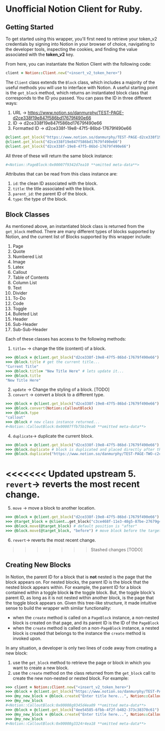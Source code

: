 # Unofficial Notion Client for Ruby.

## Getting Started
To get started using this wrapper, you'll first need to retrieve your token_v2 credentials by signing into Notion in your browser of choice, navigating to the developer tools, inspecting the cookies, and finding the value associated with the **token_v2** key.

From here, you can instantiate the Notion Client with the following code:
```ruby
client = Notion::Client.new("<insert_v2_token_here>")
```
The `Client` class extends the `Block` class, which includes a majority of the useful methods you will use to interface with Notion. A useful starting point is the `get_block` method, which returns an instantiated block class that corresponds to the ID you passed. You can pass the ID in three different ways:
1. URL → https://www.notion.so/danmurphy/TEST-PAGE-d2ce338f19e847f586bd17679f490e66
2. ID → d2ce338f19e847f586bd17679f490e66
3. Formatted ID → d2ce338f-19e8-47f5-86bd-17679f490e66
```ruby
@client.get_block("https://www.notion.so/danmurphy/TEST-PAGE-d2ce338f19e847f586bd17679f490e66")
@client.get_block("d2ce338f19e847f586bd17679f490e66")
@client.get_block("d2ce338f-19e8-47f5-86bd-17679f490e66")
```
All three of these will return the same block instance:
```ruby
#<Notion::PageBlock:0x00007f9342d7ea10 **omitted meta-data**>
```
Attributes that can be read from this class instance are:
1. `id`: the clean ID associated with the block.
2. `title`: the title associated with the block.
3. `parent_id`: the parent ID of the block.
4. `type`: the type of the block.

## Block Classes
As mentioned above, an instantiated block class is returned from the `get_block` method. There are many different types of blocks supported by Notion, and the current list of Blocks supported by this wrapper include:
1. Page
2. Quote
3. Numbered List
4. Image
5. Latex
6. Callout
7. Table of Contents
8. Column List
9. Text
10. Divider
11. To-Do
12. Code
13. Toggle
14. Bulleted List
15. Header
16. Sub-Header
17. Sub-Sub-Header

Each of these classes has access to the following methods:
1. `title=` → change the title (content) of a block.
```ruby
>>> @block = @client.get_block("d2ce338f-19e8-47f5-86bd-17679f490e66")
>>> @block.title # get the current title...
"Current Title"
>>> @block.title= "New Title Here" # lets update it...
>>> @block.title
"New Title Here"
```
2. `update` → Change the styling of a block.
[TODO]
3. `convert` → convert a block to a different type.
```ruby
>>> @block = @client.get_block("d2ce338f-19e8-47f5-86bd-17679f490e66")
>>> @block.convert(Notion::CalloutBlock)
>>> @block.type
"callout"
>>> @block # new class instance returned...
#<Notion::CalloutBlock:0x00007ffb75b19ea0 **omitted meta-data**>
```
4. `duplicate`→ duplicate the current block.
```ruby
>>> @block = @client.get_block("d2ce338f-19e8-47f5-86bd-17679f490e66")
>>> @block.duplicate # block is duplicated and placed directly after the current block
>>> @block.duplicate("https://www.notion.so/danmurphy/TEST-PAGE-TWO-c2cf338f19a857t586bd17679f490e66") # block is duplicated and placed after the specified block ID. If the block ID is a page, it is placed at the bottom of the page
```
<<<<<<< Updated upstream
5. `revert`→ reverts the most recent change.
=======
5. `move` → move a block to another location.
```ruby
>>> @block = @client.get_block("d2ce338f-19e8-47f5-86bd-17679f490e66")
>>> @target_block = @client..get_block("c3ce468f-11e3-48g5-87be-27679g491e66")
>>> @block.move(@target_block) # default position is "after"
>>> @block.move(@target_block, "before") # move block before the target
```
6. `revert`→ reverts the most recent change.
>>>>>>> Stashed changes
[TODO]
## Creating New Blocks
In Notion, the parent ID for a block that is **not** nested is the page that the block appears on. For nested blocks, the parent ID is the block that the nested block appears within. For example, the parent ID for a block contained within a toggle block **is** the toggle block. But, the toggle block's parent ID, as long as it is not nested within another block, is the page that the toggle block appears on. Given this tree-like structure, it made intuitive sense to build the wrapper with similar functionality:
- when the `create` method is called on a `PageBlock` instance, a non-nested block is created on that page, and its parent ID is the ID of the `PageBlock`
- when the `create` method is called on a non-`PageBlock` instance, a nested block is created that belongs to the instance the `create` method is invoked upon.

In any situation, a developer is only two lines of code away from creating a new block:
1. use the `get_block` method to retrieve the page or block in which you want to create a new block.
2. use the `create` method on the class returned from the `get_block` call to create the new non-nested or nested block. For example:
```ruby
>>> client = Notion::Client.new("<insert_v2_token_here>")
>>> @block = @client.get_block("https://www.notion.so/danmurphy/TEST-PAGE-d2ce338f19e847f586bd17679f490e66") # grab a page block...
>>> @my_new_block = @block.create("Enter title here...", Notion::CalloutBlock) # lets create a callout block...
>>> @my_new_block
#<Notion::CalloutBlock:0x00008g9345d4ea09 **omitted meta-data**>
>>> @block = @client.get_block("4ee54585-6fbb-4f2f-b482-373c38370c61") # grab a toggle block...
>>> @my_new_block = @block.create("Enter title here...", Notion::CalloutBlock) # lets create a nested callout block...
>>> @my_new_block
#<Notion::CalloutBlock:0x00008g3324r4ea18 **omitted meta-data**>
```